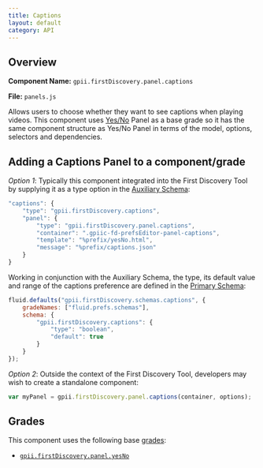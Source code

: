 ```yaml
---
title: Captions
layout: default
category: API
---
```


## Overview

**Component Name:** `gpii.firstDiscovery.panel.captions`

**File:** `panels.js`

Allows users to choose whether they want to see captions when playing videos.
This component uses [Yes/No](yesNo.md)
Panel as a base grade so it has the same component structure as Yes/No Panel
in terms of the model, options, selectors and dependencies.

## Adding a Captions Panel to a component/grade

*Option 1*: Typically this component integrated into the First Discovery Tool by
supplying it as a type option in the
[Auxiliary Schema](http://docs.fluidproject.org/infusion/development/AuxiliarySchemaForPreferencesFramework.html):
```javascript
"captions": {
    "type": "gpii.firstDiscovery.captions",
    "panel": {
        "type": "gpii.firstDiscovery.panel.captions",
        "container": ".gpiic-fd-prefsEditor-panel-captions",
        "template": "%prefix/yesNo.html",
        "message": "%prefix/captions.json"
    }
}
```

Working in conjunction with the Auxiliary Schema, the type, its default value and range of
the captions preference are defined in the
[Primary Schema](http://docs.fluidproject.org/infusion/development/PrimarySchemaForPreferencesFramework.html):
```javascript
fluid.defaults("gpii.firstDiscovery.schemas.captions", {
    gradeNames: ["fluid.prefs.schemas"],
    schema: {
        "gpii.firstDiscovery.captions": {
            "type": "boolean",
            "default": true
        }
    }
});
```

*Option 2*: Outside the context of the First Discovery Tool, developers may wish to create a standalone component:
```javascript
var myPanel = gpii.firstDiscovery.panel.captions(container, options);
```

## Grades

This component uses the following base
[grades](http://docs.fluidproject.org/infusion/development/ComponentGrades.html):

* [`gpii.firstDiscovery.panel.yesNo`](yesNo.md)

